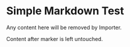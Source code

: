 # Simple Markdown Test

<!-- == imptr: lorem / begin from: ./_snippet-lorem.md#5~12 == -->

Any content here will be removed by Importer.

<!-- == imptr: lorem / end == -->

Content after marker is left untouched.
